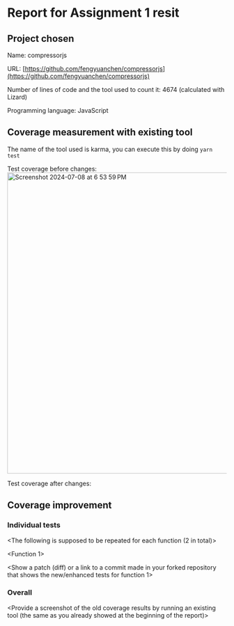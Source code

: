 # Report for Assignment 1 resit

## Project chosen

Name: compressorjs

URL: [https://github.com/fengyuanchen/compressorjs](https://github.com/fengyuanchen/compressorjs)

Number of lines of code and the tool used to count it: 4674 (calculated with Lizard)

Programming language: JavaScript

## Coverage measurement with existing tool

<Inform the name of the existing tool that was executed and how it was executed>

The name of the tool used is karma, you can execute this by doing `yarn test`

Test coverage before changes:
<img width="692" alt="Screenshot 2024-07-08 at 6 53 59 PM" src="https://github.com/Xignotic84/compressorjs/assets/38007603/eb4c20d8-f1bf-44aa-a971-3fc515bda3e1">

Test coverage after changes:
<Show the coverage results provided by the existing tool with a screenshot>

## Coverage improvement

### Individual tests

<The following is supposed to be repeated for each function (2 in total)>

<Function 1>

<Show a patch (diff) or a link to a commit made in your forked repository that shows the new/enhanced tests for function 1>

<Provide a screenshot of the old coverage results for such function>

<Provide a screenshot of the new coverage results for such function>

<State the coverage improvement with a number and elaborate on why the coverage is improved>

### Overall

<Provide a screenshot of the old coverage results by running an existing tool (the same as you already showed at the beginning of the report)>

<Provide a screenshot of the new coverage results by running the existing tool using all test modifications>

